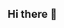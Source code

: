 ## Hi there 👋

<!--

**Type few letter on the search bar to view recipe inspiration results.:**
https://www.tuscanycuisine.com/my_results.html
🙋‍♀️ Italian Culinary Consulting.
🌈 Visit the site http://wwww.tuscanycusine.com and provide technical web development suggestion to attract more traffic to the site.
👩‍💻 If you are interest to help for the development of the site I will give you permission to my website editor. If the site after your work imput will generate revenue a percentage share $profit will be send to you.
🍿 Fun facts - what for dinner tonight? Search for cooking inspirations at https://www.tuscanycuisine.com/my_results.html.
🧙 Remember, you can do mighty things with the power of [Markdown](https://docs.github.com/github/writing-on-github/getting-started-with-writing-and-formatting-on-github/basic-writing-and-formatting-syntax)
-->
